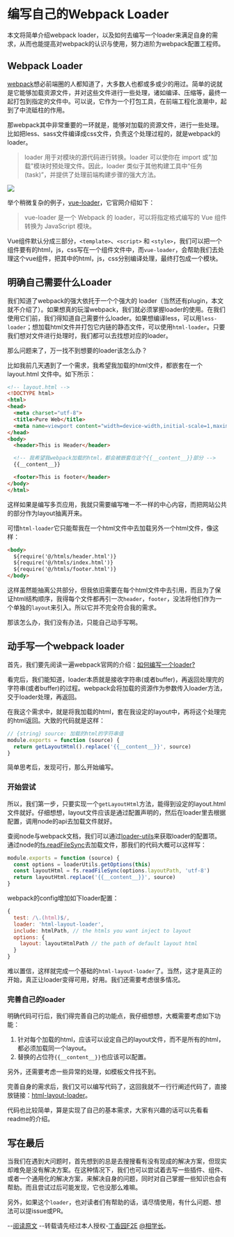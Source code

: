 # 编写自己的Webpack Loader

本文将简单介绍webpack loader，以及如何去编写一个loader来满足自身的需求，从而也能提高对webpack的认识与使用，努力进阶为webpack配置工程师。

## Webpack Loader

[webpack](https://github.com/webpack/webpack)想必前端圈的人都知道了，大多数人也都或多或少的用过。简单的说就是它能够加载资源文件，并对这些文件进行一些处理，诸如编译、压缩等，最终一起打包到指定的文件中。可以说，它作为一个打包工具，在前端工程化浪潮中，起到了中流砥柱的作用。

那webpack其中非常重要的一环就是，能够对加载的资源文件，进行一些处理。比如把less、sass文件编译成css文件，负责这个处理过程的，就是webpack的loader。

> loader 用于对模块的源代码进行转换。loader 可以使你在 import 或"加载"模块时预处理文件。因此，loader 类似于其他构建工具中“任务(task)”，并提供了处理前端构建步骤的强大方法。

![](https://user-gold-cdn.xitu.io/2017/10/11/9b80ebeb87d321317ef90679e289e855)

举个稍微复杂的例子，[vue-loader](https://github.com/vuejs/vue-loader)，它官网介绍如下：

> vue-loader 是一个 Webpack 的 loader，可以将指定格式编写的 Vue 组件转换为 JavaScript 模块。

Vue组件默认分成三部分，`<template>`、`<script>` 和 `<style>`，我们可以把一个组件要有的html，js，css写在一个组件文件中，而`vue-loader`，会帮助我们去处理这个vue组件，把其中的html，js，css分别编译处理，最终打包成一个模块。

## 明确自己需要什么Loader

我们知道了webpack的强大依托于一个个强大的 loader（当然还有plugin，本文就不介绍了）。如果想真的玩溜webpack，我们就必须掌握loader的使用。在我们使用它们前，我们得知道自己需要什么loader。如果想编译less，可以用`less-loader`；想加载html文件并打包它内链的静态文件，可以使用`html-loader`。只要我们想对文件进行处理时，我们都可以去找想对应的loader。

那么问题来了，万一找不到想要的loader该怎么办？

比如我前几天遇到了一个需求，我希望我加载的html文件，都嵌套在一个 layout.html 文件中。如下所示：

```html
<!-- layout.html -->
<!DOCTYPE html>
<html>
<head>
  <meta charset="utf-8">
  <title>Pure Web</title>
  <meta name=viewport content="width=device-width,initial-scale=1,maximum-scale=1,minimum-scale=1,user-scalable=no">
</head>
<body>
  <header>This is Header</header>

  <!-- 我希望我webpack加载的html，都会被嵌套在这个{{__content__}}部分 -->
  {{__content__}}

  <footer>This is footer</header>
</body>
</html>
```

这样如果是编写多页应用，我就只需要编写唯一不一样的中心内容，而把网站公共的部分作为layout抽离开来。

可惜`html-loader`它只能帮我在一个html文件中去加载另外一个html文件，像这样：
```html
<body>
  ${require('@/htmls/header.html')}
  ${require('@/htmls/index.html')}
  ${require('@/htmls/footer.html')}
</body>
```
这样虽然能抽离公共部分，但我依旧需要在每个html文件中去引用，而且为了保证html结构顺序，我得每个文件都再引一次`header`，`footer`，没法将他们作为一个单独的`layout`来引入。所以它并不完全符合我的需求。

那该怎么办，我们没有办法，只能自己动手写啊。

## 动手写一个webpack loader

首先，我们要先阅读一遍webpack官网的介绍：[如何编写一个loader?](https://doc.webpack-china.org/development/how-to-write-a-loader/)

看完后，我们能知道，loader本质就是接收字符串(或者buffer)，再返回处理完的字符串(或者buffer)的过程。webpack会将加载的资源作为参数传入loader方法，交于loader处理，再返回。

在我这个需求中，就是将我加载的html，套在我设定的layout中，再将这个处理完的html返回。大致的代码就是这样：


```javascript
// {string} source: 加载的html的字符串值
module.exports = function (source) {
  return getLayoutHtml().replace('{{__content__}}', source)
}
```

简单思考后，发现可行，那么开始编写。

### 开始尝试

所以，我们第一步，只要实现一个`getLayoutHtml`方法，能得到设定的layout.html文件就好。仔细想想，layout文件应该是通过配置声明的，然后在loader里去根据配置，调用node的api去加载文件就好。

查阅node与webpack文档，我们可以通过[loader-utils](https://doc.webpack-china.org/development/how-to-write-a-loader/#-loader-utils)来获取loader的配置项。通过node的[fs.readFileSync](http://nodejs.cn/api/fs.html#fs_fs_readfilesync_path_options)去加载文件，那我们的代码大概可以这样写：

```javascript
module.exports = function (source) {
  const options = loaderUtils.getOptions(this)
  const layoutHtml = fs.readFileSync(options.layoutPath, 'utf-8')
  return layoutHtml.replace('{{__content__}}', source)
}
```

webpack的config增加如下loader配置：
```javascript
{
  test: /\.(html)$/,
  loader: 'html-layout-loader',
  include: htmlPath, // the htmls you want inject to layout
  options: {
    layout: layoutHtmlPath // the path of default layout html
  }
}
```

难以置信，这样就完成一个基础的`html-layout-loader`了。当然，这才是真正的开始，真正让loader变得可用，好用。我们还需要考虑很多情况。

### 完善自己的loader

明确代码可行后，我们得完善自己的功能点，我仔细想想，大概需要考虑如下功能：

1. 针对每个加载的html，应该可以设定自己的layout文件，而不是所有的html，都必须加载同一个layout。
2. 替换的占位符`{{__content__}}`也应该可以配置。

另外，还需要考虑一些异常的处理，如模板文件找不到。

完善自身的需求后，我们又可以编写代码了，这回我就不一行行阐述代码了，直接放链接：[html-layout-loader](https://github.com/wuomzfx/html-layout-loader)。

代码也比较简单，算是实现了自己的基本需求，大家有兴趣的话可以先看看readme的介绍。

## 写在最后

当我们在遇到大问题时，首先想到的总是去搜搜看有没有现成的解决方案，但现实却难免是没有解决方案。在这种情况下，我们也可以尝试着去写一些插件、组件、或者一个通用化的解决方案，来解决自身的问题，同时对自己掌握一些知识也会有帮助。而且尝试过后可能发现，它也没那么难嘛。

另外，如果这个`loader`，也对读者们有帮助的话，请尽情使用，有什么问题、想法可以提issue或PR。


--[阅读原文](https://github.com/wuomzfx/blog/blob/master/webpack-loader.md) --转载请先经过本人授权-[丁香园F2E](https://zhuanlan.zhihu.com/dxyf2e) [@相学长](https://www.zhihu.com/people/xiang-xue-zhang)。
